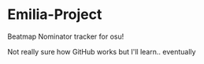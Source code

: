 # Emilia-Project
Beatmap Nominator tracker for osu! 

Not really sure how GitHub works but I'll learn.. eventually
